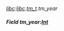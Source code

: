 _[libc](../../modules/libc/libc-module.md):[libc](../../modules/libc/libc-module.md).[tm\_t](../../modules/libc/libc-tm_t.md).tm\_year_
##### Field tm\_year:[Int](../../modules/wonkey/wonkey-types-int.md)

